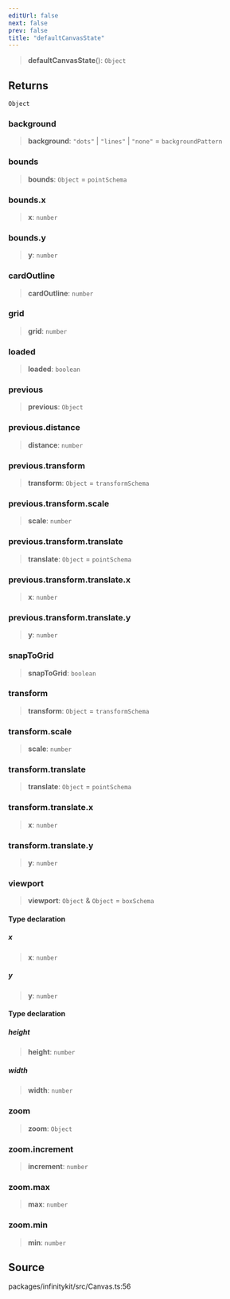 ```yaml
---
editUrl: false
next: false
prev: false
title: "defaultCanvasState"
---
```


> **defaultCanvasState**(): `Object`

## Returns

`Object`

### background

> **background**: `"dots"` \| `"lines"` \| `"none"` = `backgroundPattern`

### bounds

> **bounds**: `Object` = `pointSchema`

### bounds.x

> **x**: `number`

### bounds.y

> **y**: `number`

### cardOutline

> **cardOutline**: `number`

### grid

> **grid**: `number`

### loaded

> **loaded**: `boolean`

### previous

> **previous**: `Object`

### previous.distance

> **distance**: `number`

### previous.transform

> **transform**: `Object` = `transformSchema`

### previous.transform.scale

> **scale**: `number`

### previous.transform.translate

> **translate**: `Object` = `pointSchema`

### previous.transform.translate.x

> **x**: `number`

### previous.transform.translate.y

> **y**: `number`

### snapToGrid

> **snapToGrid**: `boolean`

### transform

> **transform**: `Object` = `transformSchema`

### transform.scale

> **scale**: `number`

### transform.translate

> **translate**: `Object` = `pointSchema`

### transform.translate.x

> **x**: `number`

### transform.translate.y

> **y**: `number`

### viewport

> **viewport**: `Object` & `Object` = `boxSchema`

#### Type declaration

##### x

> **x**: `number`

##### y

> **y**: `number`

#### Type declaration

##### height

> **height**: `number`

##### width

> **width**: `number`

### zoom

> **zoom**: `Object`

### zoom.increment

> **increment**: `number`

### zoom.max

> **max**: `number`

### zoom.min

> **min**: `number`

## Source

packages/infinitykit/src/Canvas.ts:56
